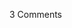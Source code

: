 <span class="commentheader">3 Comments</span>

<!-- <div class="commentdivider">
<span class="commentauthorbox">Posted by <a href="mailto&#58;BCrews&#64;swca&#46;com">Bill Crews</a></span>
<span class="commentdatebox">Monday, April 21, 2003</span>
<span class="commenttimebox"> 5:31 AM</span>
</div>
<div class="commentbody">Hey Pascal.  I love your website, esp the ICW/cloud pictures part.  Each time we invade a country I’ll say hello to you, just to mark the occasion.  OK, every other time, since I missed you on Afghanistan.  Hope you’re doing well.  I have a 2 year old, a Mac, and a house in the barrio, so I’m well enough. Could use a van though.  RJeromepix is bad-ass, both the photos and the site.  I kinda love you, but am still a dickhead.  Not like Rumsfeld, though.  He’s a big ole dickhead.</div>
<div class="commentdivider">
<span class="commentauthorbox">Posted by <a href="mailto&#58;zaranita&#64;bellsouth&#46;net">Anita not-Runge-no-more</a></span>
<span class="commentdatebox">Friday, May  2, 2003</span>
<span class="commenttimebox"> 4:38 AM</span>
</div>
<div class="commentbody">There’s gotta be something beautiful about all of us gathering here to comment about Rumsfeld… I don’t know what it is but there’s gotta be something.  Not Rumsfeld - no, not that. Imagine him in clown make-up.. No really! Do it!! It’s horribly frightening. Anyway - Pascal, I tearfully listened to the mp3s and I’m proud like a mother. *sniff* I’m also heartbroken that you never sent me a CD. I’m so unspecial all of a sudden. Write me, knee-knocker! And do it quick we’re moving! Oh and Bill - you’d be frightening in clown make-up too. Love all around!</div>
<div class="commentdivider">
<span class="commentauthorbox">Posted by <a href="http://www.pascal.com/cgi-bin/mt/mt-comments.cgi?__mode=red&id=583">kola pascal</a></span>
<span class="commentdatebox">Tuesday, January 20, 2004</span>
<span class="commenttimebox"> 7:20 AM</span>
</div>
<div class="commentbody">bonjour  je ne le 20.08.1982 en cote ivoire je suis burkinabe je vis au burkina faso depuis le 29 aout 2003.  je veux continue mes etudies mais des moyens financier me manque beaucoup donc cher parents je compte sur vous un demain meilleur dans ce monde …..</div> -->
